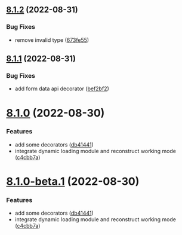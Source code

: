 ## [8.1.2](https://github.com/vodyani/swagger/compare/v8.1.1...v8.1.2) (2022-08-31)


### Bug Fixes

* remove invalid type ([673fe55](https://github.com/vodyani/swagger/commit/673fe5542cbb0b8d88aa79b7a00f125967549bbd))

## [8.1.1](https://github.com/vodyani/swagger/compare/v8.1.0...v8.1.1) (2022-08-31)


### Bug Fixes

* add form data api decorator ([bef2bf2](https://github.com/vodyani/swagger/commit/bef2bf2baea4b23aee3e664f00b212dbec6013b2))

# [8.1.0](https://github.com/vodyani/swagger/compare/v8.0.1...v8.1.0) (2022-08-30)


### Features

* add some decorators ([db41441](https://github.com/vodyani/swagger/commit/db414419ca2efdd30cf73d5ba993d5d584ff8b3b))
* integrate dynamic loading module and reconstruct working mode ([c4cbb7a](https://github.com/vodyani/swagger/commit/c4cbb7ac19bd1edb199ae8fcac301b018e154271))

# [8.1.0-beta.1](https://github.com/vodyani/swagger/compare/v8.0.1...v8.1.0-beta.1) (2022-08-30)


### Features

* add some decorators ([db41441](https://github.com/vodyani/swagger/commit/db414419ca2efdd30cf73d5ba993d5d584ff8b3b))
* integrate dynamic loading module and reconstruct working mode ([c4cbb7a](https://github.com/vodyani/swagger/commit/c4cbb7ac19bd1edb199ae8fcac301b018e154271))
